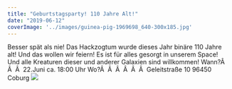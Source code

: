 ```yaml
---
title: "Geburtstagsparty! 110 Jahre Alt!"
date: "2019-06-12"
coverImage: '../images/guinea-pig-1969698_640-300x185.jpg'
---
```


Besser spät als nie! Das Hackzogtum wurde dieses Jahr binäre 110 Jahre alt! Und das wollen wir feiern! Es ist für alles gesorgt in unserem Space! Und alle Kreaturen dieser und anderer Galaxien sind willkommen! Wann?Â  Â  Â  22.Juni ca. 18:00 Uhr Wo?Â  Â  Â  Â  Â  Â  Geleitstraße 10 96450 Coburg ![](../images/guinea-pig-1969698_640-300x185.jpg)
